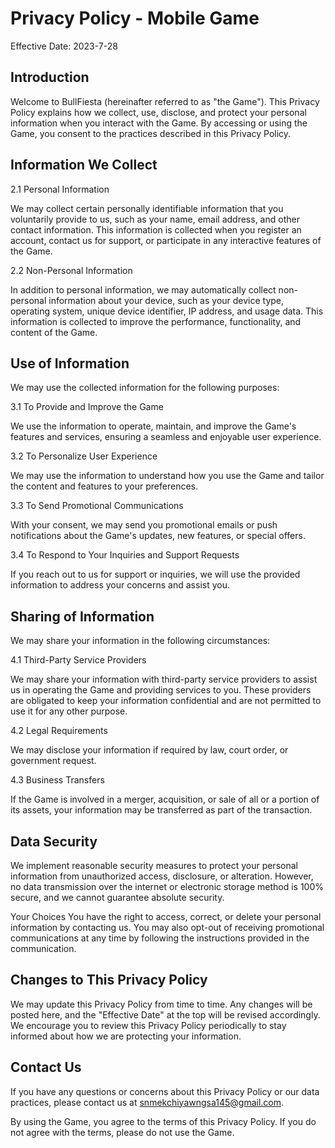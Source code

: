 # Privacy Policy - Mobile Game

Effective Date: 2023-7-28

## Introduction
Welcome to BullFiesta (hereinafter referred to as "the Game"). This Privacy Policy explains how we collect, use, disclose, and protect your personal information when you interact with the Game. By accessing or using the Game, you consent to the practices described in this Privacy Policy.

## Information We Collect
2.1 Personal Information

We may collect certain personally identifiable information that you voluntarily provide to us, such as your name, email address, and other contact information. This information is collected when you register an account, contact us for support, or participate in any interactive features of the Game.

2.2 Non-Personal Information

In addition to personal information, we may automatically collect non-personal information about your device, such as your device type, operating system, unique device identifier, IP address, and usage data. This information is collected to improve the performance, functionality, and content of the Game.

## Use of Information
We may use the collected information for the following purposes:

3.1 To Provide and Improve the Game

We use the information to operate, maintain, and improve the Game's features and services, ensuring a seamless and enjoyable user experience.

3.2 To Personalize User Experience

We may use the information to understand how you use the Game and tailor the content and features to your preferences.

3.3 To Send Promotional Communications

With your consent, we may send you promotional emails or push notifications about the Game's updates, new features, or special offers.

3.4 To Respond to Your Inquiries and Support Requests

If you reach out to us for support or inquiries, we will use the provided information to address your concerns and assist you.

## Sharing of Information
We may share your information in the following circumstances:

4.1 Third-Party Service Providers

We may share your information with third-party service providers to assist us in operating the Game and providing services to you. These providers are obligated to keep your information confidential and are not permitted to use it for any other purpose.

4.2 Legal Requirements

We may disclose your information if required by law, court order, or government request.

4.3 Business Transfers

If the Game is involved in a merger, acquisition, or sale of all or a portion of its assets, your information may be transferred as part of the transaction.

## Data Security
We implement reasonable security measures to protect your personal information from unauthorized access, disclosure, or alteration. However, no data transmission over the internet or electronic storage method is 100% secure, and we cannot guarantee absolute security.

Your Choices
You have the right to access, correct, or delete your personal information by contacting us. You may also opt-out of receiving promotional communications at any time by following the instructions provided in the communication.

## Changes to This Privacy Policy
We may update this Privacy Policy from time to time. Any changes will be posted here, and the "Effective Date" at the top will be revised accordingly. We encourage you to review this Privacy Policy periodically to stay informed about how we are protecting your information.

## Contact Us
If you have any questions or concerns about this Privacy Policy or our data practices, please contact us at snmekchiyawngsa145@gmail.com.

By using the Game, you agree to the terms of this Privacy Policy. If you do not agree with the terms, please do not use the Game.

